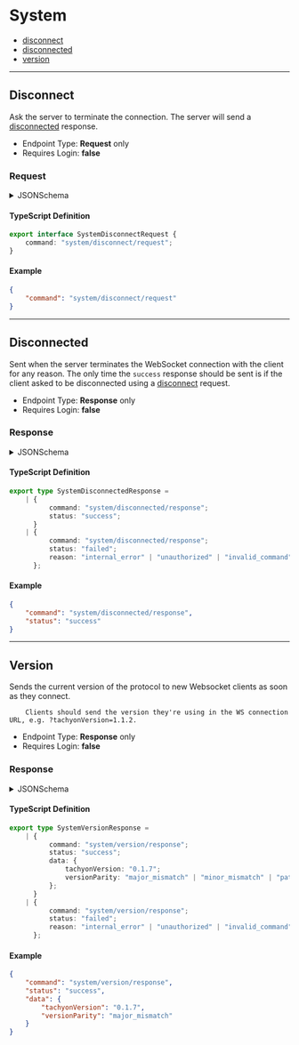 <!-- THIS FILE IS AUTOMATICALLY GENERATED, PLEASE DO NOT EDIT IT MANUALLY -->

# System

- [disconnect](#disconnect)
- [disconnected](#disconnected)
- [version](#version)
---

## Disconnect

Ask the server to terminate the connection. The server will send a [disconnected](#disconnected) response.

- Endpoint Type: **Request** only
- Requires Login: **false**
### Request

<details>
<summary>JSONSchema</summary>

```json
{
    "$id": "system/disconnect/request",
    "requiresLogin": false,
    "requiresRole": false,
    "type": "object",
    "properties": {
        "command": {
            "const": "system/disconnect/request",
            "type": "string"
        }
    },
    "required": [
        "command"
    ]
}
```

</details>

#### TypeScript Definition
```ts
export interface SystemDisconnectRequest {
    command: "system/disconnect/request";
}

```
#### Example
```json
{
    "command": "system/disconnect/request"
}
```
---

## Disconnected

Sent when the server terminates the WebSocket connection with the client for any reason. The only time the `success` response should be sent is if the client asked to be disconnected using a [disconnect](#disconnect) request.

- Endpoint Type: **Response** only
- Requires Login: **false**
### Response

<details>
<summary>JSONSchema</summary>

```json
{
    "$id": "system/disconnected/response",
    "requiresLogin": false,
    "requiresRole": false,
    "anyOf": [
        {
            "type": "object",
            "properties": {
                "command": {
                    "const": "system/disconnected/response",
                    "type": "string"
                },
                "status": {
                    "const": "success",
                    "type": "string"
                }
            },
            "required": [
                "command",
                "status"
            ]
        },
        {
            "type": "object",
            "properties": {
                "command": {
                    "const": "system/disconnected/response",
                    "type": "string"
                },
                "status": {
                    "const": "failed",
                    "type": "string"
                },
                "reason": {
                    "anyOf": [
                        {
                            "const": "internal_error",
                            "type": "string"
                        },
                        {
                            "const": "unauthorized",
                            "type": "string"
                        },
                        {
                            "const": "invalid_command",
                            "type": "string"
                        }
                    ]
                }
            },
            "required": [
                "command",
                "status",
                "reason"
            ]
        }
    ]
}
```

</details>

#### TypeScript Definition
```ts
export type SystemDisconnectedResponse =
    | {
          command: "system/disconnected/response";
          status: "success";
      }
    | {
          command: "system/disconnected/response";
          status: "failed";
          reason: "internal_error" | "unauthorized" | "invalid_command";
      };

```
#### Example
```json
{
    "command": "system/disconnected/response",
    "status": "success"
}
```
---

## Version

Sends the current version of the protocol to new Websocket clients as soon as they connect.
        
        Clients should send the version they're using in the WS connection URL, e.g. ?tachyonVersion=1.1.2.

- Endpoint Type: **Response** only
- Requires Login: **false**
### Response

<details>
<summary>JSONSchema</summary>

```json
{
    "$id": "system/version/response",
    "requiresLogin": false,
    "requiresRole": false,
    "anyOf": [
        {
            "type": "object",
            "properties": {
                "command": {
                    "const": "system/version/response",
                    "type": "string"
                },
                "status": {
                    "const": "success",
                    "type": "string"
                },
                "data": {
                    "type": "object",
                    "properties": {
                        "tachyonVersion": {
                            "const": "0.1.7",
                            "type": "string"
                        },
                        "versionParity": {
                            "anyOf": [
                                {
                                    "const": "major_mismatch",
                                    "type": "string"
                                },
                                {
                                    "const": "minor_mismatch",
                                    "type": "string"
                                },
                                {
                                    "const": "patch_mismatch",
                                    "type": "string"
                                },
                                {
                                    "const": "match",
                                    "type": "string"
                                },
                                {
                                    "const": "unknown",
                                    "type": "string"
                                }
                            ]
                        }
                    },
                    "required": [
                        "tachyonVersion",
                        "versionParity"
                    ]
                }
            },
            "required": [
                "command",
                "status",
                "data"
            ]
        },
        {
            "type": "object",
            "properties": {
                "command": {
                    "const": "system/version/response",
                    "type": "string"
                },
                "status": {
                    "const": "failed",
                    "type": "string"
                },
                "reason": {
                    "anyOf": [
                        {
                            "const": "internal_error",
                            "type": "string"
                        },
                        {
                            "const": "unauthorized",
                            "type": "string"
                        },
                        {
                            "const": "invalid_command",
                            "type": "string"
                        }
                    ]
                }
            },
            "required": [
                "command",
                "status",
                "reason"
            ]
        }
    ]
}
```

</details>

#### TypeScript Definition
```ts
export type SystemVersionResponse =
    | {
          command: "system/version/response";
          status: "success";
          data: {
              tachyonVersion: "0.1.7";
              versionParity: "major_mismatch" | "minor_mismatch" | "patch_mismatch" | "match" | "unknown";
          };
      }
    | {
          command: "system/version/response";
          status: "failed";
          reason: "internal_error" | "unauthorized" | "invalid_command";
      };

```
#### Example
```json
{
    "command": "system/version/response",
    "status": "success",
    "data": {
        "tachyonVersion": "0.1.7",
        "versionParity": "major_mismatch"
    }
}
```
